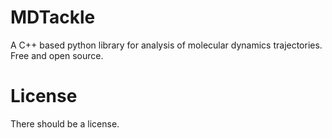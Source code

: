# MDTackle
A C++ based python library for analysis of molecular dynamics trajectories. Free and open source.

# License
There should be a license.
